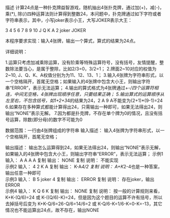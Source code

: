 描述
计算24点是一种扑克牌益智游戏，随机抽出4张扑克牌，通过加(+)，减(-)，乘(*), 除(/)四种运算法则计算得到整数24，本问题中，扑克牌通过如下字符或者字符串表示，其中，小写joker表示小王，大写JOKER表示大王：

3 4 5 6 7 8 9 10 J Q K A 2 joker JOKER

本程序要求实现：输入4张牌，输出一个算式，算式的结果为24点。

详细说明：

1.运算只考虑加减乘除运算，没有阶乘等特殊运算符号，没有括号，友情提醒，整数除法要当心，是属于整除，比如2/3=0，3/2=1；
2.牌面2~10对应的权值为2~10, J、Q、K、A权值分别为为11、12、13、1；
3.输入4张牌为字符串形式，以一个空格隔开，首尾无空格；如果输入的4张牌中包含大小王，则输出字符串“ERROR”，表示无法运算；
4.输出的算式格式为4张牌通过+-*/四个运算符相连，中间无空格，4张牌出现顺序任意，只要结果正确；
5.输出算式的运算顺序从左至右，不包含括号，如1+2+3*4的结果为24，2 A 9 A不能变为(2+1)*(9-1)=24
6.如果存在多种算式都能计算得出24，只需输出一种即可，如果无法得出24，则输出“NONE”表示无解。
7.因为都是扑克牌，不存在单个牌为0的情况，且没有括号运算，除数(即分母)的数字不可能为0

数据范围：一行由4张牌组成的字符串
输入描述：
输入4张牌为字符串形式，以一个空格隔开，首尾无空格；

输出描述：
输出怎么运算得到24，如果无法得出24，则输出“NONE”表示无解，如果输入的4张牌中包含大小王，则输出字符串“ERROR”，表示无法运算；
示例1
输入：
A A A A
复制
输出：
NONE
复制
说明：
不能实现          
示例2
输入：
4 2 K A
复制
输出：
K-A*4/2
复制
说明：
 A+K*2-4也是一种答案，输出任意一种即可          
示例3
输入：
B 5 joker 4
复制
输出：
ERROR
复制
说明：
 存在joker，输出ERROR         
示例4
输入：
K Q 6 K
复制
输出：
NONE
复制
说明：
按一般的计算规则来看，K+K-(Q/6)=24 或 K-((Q/6)-K)=24，但是因为这个题目的运算不许有括号，所以去掉括号后变为 K+K-Q/6=26-Q/6=14/6=2 或 K-Q/6-K=1/6-K=0-K=-13，其它情况也不能运算出24点，故不存在，输出NONE  
